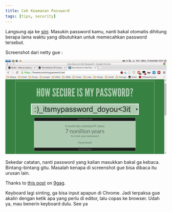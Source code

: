 ```yaml
---
title: Cek Keamanan Password
tags: [tips, security]
---
```


Langsung aja ke [sini](https://howsecureismypassword.net/). Masukin password kamu, nanti bakal otomatis dihitung berapa lama waktu yang dibutuhkan untuk memecahkan password tersebut.

Screenshot dari netty gue :

![Screenshot](/assets/post-img/cek-keamanan-password.webp)

Sekedar catatan, nanti password yang kalian masukkan bakal ga kebaca. Bintang-bintang gitu. Masalah kenapa di screenshot gue bisa dibaca itu urusan lain.

Thanks to [this post](http://9gag.com/gag/aAVOZ49) on [9gag](http://9gag.com).

Keyboard lagi sinting, ga bisa input apapun di Chrome. Jadi terpaksa gue akalin dengan ketik apa yang perlu di editor, lalu copas ke browser. Udah ya, mau benerin keyboard dulu. See ya
